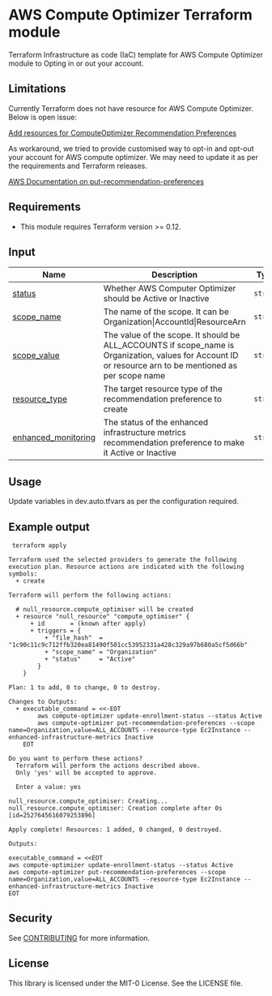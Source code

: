 # AWS Compute Optimizer Terraform module

Terraform Infrastructure as code (IaC) template for AWS Compute Optimizer module to Opting in or out your account.

## Limitations

Currently Terraform does not have resource for AWS Compute Optimizer. Below is open issue:

[Add resources for ComputeOptimizer Recommendation Preferences](https://github.com/hashicorp/terraform-provider-aws/issues/23945)

As workaround, we tried to provide customised way to opt-in and opt-out your account for AWS compute optimizer. We may need to update it as per the requirements and Terraform releases.

[AWS Documentation on put-recommendation-preferences](https://docs.aws.amazon.com/cli/latest/reference/compute-optimizer/put-recommendation-preferences.html)

## Requirements

- This module requires Terraform version >= 0.12.

## Input

| Name | Description | Type | Default | Required |
|------|-------------|------|---------|:--------:|
| <a name="status"></a> [status](#input\status) | Whether AWS Computer Optimizer should be Active or Inactive | `string` | n/a | yes |
| <a name="scope_name"></a> [scope_name](#input\status)|The name of the scope. It can be Organization\|AccountId\|ResourceArn|`string`|null|no|
|[scope_value](#input\status)|The value of the scope. It should be ALL_ACCOUNTS if scope_name is Organization, values for Account ID or resource arn to be mentioned as per scope name|`string`|null|no|
|[resource_type](#input\status)|The target resource type of the recommendation preference to create|`string`|null|no|
|[enhanced_monitoring](#input\status)|The status of the enhanced infrastructure metrics recommendation preference to make it Active or Inactive|`string`|null|no|

## Usage

Update variables in dev.auto.tfvars as per the configuration required.

## Example output

```
 terraform apply                                          

Terraform used the selected providers to generate the following execution plan. Resource actions are indicated with the following symbols:
  + create

Terraform will perform the following actions:

  # null_resource.compute_optimiser will be created
  + resource "null_resource" "compute_optimiser" {
      + id       = (known after apply)
      + triggers = {
          + "file_hash"  = "1c90c11c9c712ffb320ea81490f501cc53952331a428c329a97b680a5cf5d66b"
          + "scope_name" = "Organization"
          + "status"     = "Active"
        }
    }

Plan: 1 to add, 0 to change, 0 to destroy.

Changes to Outputs:
  + executable_command = <<-EOT
        aws compute-optimizer update-enrollment-status --status Active 
        aws compute-optimizer put-recommendation-preferences --scope name=Organization,value=ALL_ACCOUNTS --resource-type Ec2Instance --enhanced-infrastructure-metrics Inactive
    EOT

Do you want to perform these actions?
  Terraform will perform the actions described above.
  Only 'yes' will be accepted to approve.

  Enter a value: yes

null_resource.compute_optimiser: Creating...
null_resource.compute_optimiser: Creation complete after 0s [id=2527645616079253896]

Apply complete! Resources: 1 added, 0 changed, 0 destroyed.

Outputs:

executable_command = <<EOT
aws compute-optimizer update-enrollment-status --status Active 
aws compute-optimizer put-recommendation-preferences --scope name=Organization,value=ALL_ACCOUNTS --resource-type Ec2Instance --enhanced-infrastructure-metrics Inactive
EOT

```
## Security

See [CONTRIBUTING](CONTRIBUTING.md#security-issue-notifications) for more information.

## License

This library is licensed under the MIT-0 License. See the LICENSE file.